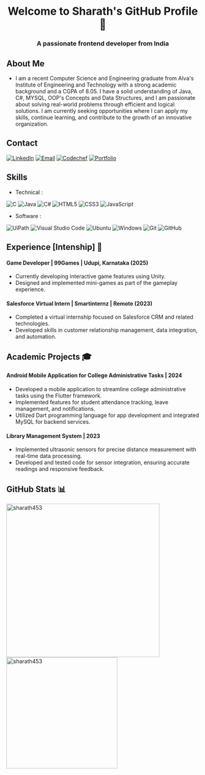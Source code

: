 <h1 align="center">Welcome to Sharath's GitHub Profile 👋</h1>
<h3 align="center">A passionate frontend developer from India</h3>

## About Me 

- I am a recent Computer Science and Engineering graduate from Alva's Institute of Engineering and Technology with a strong academic background and a CGPA of 8.05. I have a solid understanding of Java, C#, MYSQL, OOP's Concepts and Data Structures, and I am passionate about solving real-world problems through efficient and logical solutions. I am currently seeking opportunities where I can apply my skills, continue learning, and contribute to the growth of an innovative organization.

## Contact 
[![LinkedIn](https://img.shields.io/badge/LinkedIn-sharath-blue)](https://www.linkedin.com/in/sharath-a-l-877754249/)
[![Email](https://img.shields.io/badge/Email-alsharath66%40gmail.com-green)](mailto:alsharath66@gmail.com)
[![Codechef](https://img.shields.io/badge/codechef-sharath-yellow)](https://www.codechef.com/users/al_4al21cs134)
[![Portfolio](https://img.shields.io/badge/Portfolio-sharath-blue)](https://alsharathportfolio.netlify.app/)
  
## Skills

- Technical :
  
![C](https://img.shields.io/badge/c-%2300599C.svg?style=for-the-badge&logo=c&logoColor=white)
![Java](https://img.shields.io/badge/java-%23ED8B00.svg?style=for-the-badge&logo=java&logoColor=white)
![C#](https://img.shields.io/badge/c#-%2300599C.svg?style=for-the-badge&logo=c&logoColor=white)
![HTML5](https://img.shields.io/badge/html5-%23E34F26.svg?style=for-the-badge&logo=html5&logoColor=white)
![CSS3](https://img.shields.io/badge/css3-%23777BB4.svg?style=for-the-badge&logo=css3&logoColor=white)
![JavaScript](https://img.shields.io/badge/javascript-%23323330.svg?style=for-the-badge&logo=javascript&logoColor=%23F7DF1E)


- Software :

![UiPath](https://img.shields.io/badge/Uipath-%2320232a.svg?style=for-the-badge&logo=UiPath&logoColor=white)
![Visual Studio Code](https://img.shields.io/badge/Visual%20Studio%20Code-0078d7.svg?style=for-the-badge&logo=visual-studio-code&logoColor=white)
![Ubuntu](https://img.shields.io/badge/Ubuntu-E95420?style=for-the-badge&logo=ubuntu&logoColor=white)
![Windows](https://img.shields.io/badge/Windows-0078D6?style=for-the-badge&logo=windows&logoColor=white)
![Git](https://img.shields.io/badge/git-%23F05033.svg?style=for-the-badge&logo=git&logoColor=white)
![GitHub](https://img.shields.io/badge/github-%23121011.svg?style=for-the-badge&logo=github&logoColor=white)

## Experience [Intenship] 💼

#### Game Developer | 99Games | Udupi, Karnataka (2025)
- Currently developing interactive game features using Unity.
- Designed and implemented mini-games as part of the gameplay experience.

#### Salesforce Virtual Intern | Smartinternz | Remote (2023)
- Completed a virtual internship focused on Salesforce CRM and related technologies.
- Developed skills in customer relationship management, data integration, and automation.

## Academic Projects 🎓

#### Android Mobile Application for College Administrative Tasks | 2024
- Developed a mobile application to streamline college administrative tasks using the Flutter framework.
- Implemented features for student attendance tracking, leave management, and notifications.
- Utilized Dart programming language for app development and integrated MySQL for backend services.

#### Library Management System | 2023
- Implemented ultrasonic sensors for precise distance measurement with real-time data processing.
- Developed and tested code for sensor integration, ensuring accurate readings and responsive feedback.

## GitHub Stats 📊
<p>
  <img src="https://github-readme-streak-stats.herokuapp.com/?user=sharath453&" alt="sharath453" width="400" />
  <img src="https://github-readme-stats.vercel.app/api/top-langs/?username=sharath453&layout=compact&theme=tokyonight" alt="sharath453" width="290" />
</p>


